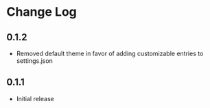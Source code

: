 # Change Log

## 0.1.2

- Removed default theme in favor of adding customizable entries to settings.json

## 0.1.1

- Initial release